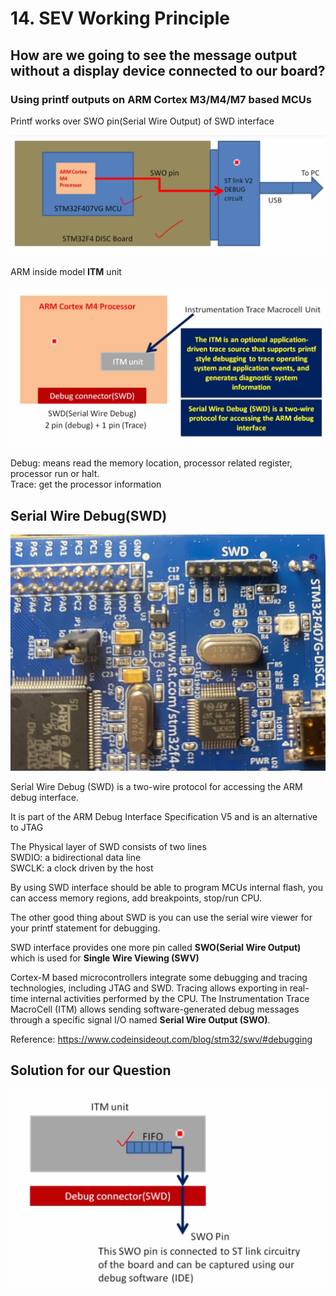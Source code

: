 # 14. SEV Working Principle



## How are we going to see the message output without a display device connected to our board?

### Using printf outputs on ARM Cortex M3/M4/M7 based MCUs

Printf works over SWO pin(Serial Wire Output) of SWD interface

![01](https://github.com/knightsummon/Mastering-Microcontroller-and-Embedded-Driver-Development/blob/main/Creating%20a%20project%20using%20STM32CUBEIDE/14.%20SEV%20Working%20Principle.assets/01.jpg)

ARM inside model **ITM** unit

![02](https://github.com/knightsummon/Mastering-Microcontroller-and-Embedded-Driver-Development/blob/main/Creating%20a%20project%20using%20STM32CUBEIDE/14.%20SEV%20Working%20Principle.assets/02.jpg)

Debug: means read the memory location, processor related register, processor run or halt.  
Trace: get the processor information

## Serial Wire Debug(SWD)

![03](https://github.com/knightsummon/Mastering-Microcontroller-and-Embedded-Driver-Development/blob/main/Creating%20a%20project%20using%20STM32CUBEIDE/14.%20SEV%20Working%20Principle.assets/03.jpg)

Serial Wire Debug (SWD) is a two-wire protocol for accessing the ARM debug interface.

It is part of the ARM Debug Interface Specification V5 and is an alternative to JTAG

The Physical layer of SWD consists of two lines  
SWDIO: a bidirectional data line  
SWCLK: a clock driven by the host  

By using SWD interface should be able to program MCUs internal flash, you can access memory regions, add breakpoints, stop/run CPU.  

The other good thing about SWD is you can use the serial wire viewer for your printf statement for debugging.

SWD interface provides one more pin called **SWO(Serial Wire Output)** which is used for **Single Wire Viewing (SWV)**

Cortex-M based microcontrollers integrate some debugging and tracing technologies, including JTAG and SWD. Tracing allows exporting in real-time internal activities performed by the CPU. The Instrumentation Trace MacroCell (ITM) allows sending software-generated debug messages through a specific signal I/O named **Serial Wire Output (SWO)**.

Reference: https://www.codeinsideout.com/blog/stm32/swv/#debugging

## Solution for our Question

![04](https://github.com/knightsummon/Mastering-Microcontroller-and-Embedded-Driver-Development/blob/main/Creating%20a%20project%20using%20STM32CUBEIDE/14.%20SEV%20Working%20Principle.assets/04.jpg)
